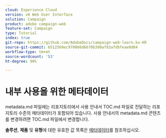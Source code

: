 ```yaml
---
cloud: Experience Cloud
version: v8 Web User Interface
solution: Campaign
product: adobe campaign-web
feature-set: Campaign
type: Tutorial
index: true
git-repo: https://github.com/AdobeDocs/campaign-web-learn.ko-KR
source-git-commit: 6512569ec970066d6670b390af83afdbfeae0d84
workflow-type: tm+mt
source-wordcount: '53'
ht-degree: 98%

---
```



# 내부 사용을 위한 메타데이터

metadata.md 파일에는 리포지토리에서 사용 안내서 TOC.md 파일로 전달하는 리포지토리 수준의 메타데이터가 포함되어 있습니다. 사용 안내서의 metadata.md 콘텐츠를 변경하려면 TOC.md 파일에서 변경합니다.

**솔루션**, **제품** 및 **유형**&#x200B;에 대한 유효한 값 목록은 [메타데이터](https://experienceleague.adobe.com/docs/authoring-guide-exl/using/editing/user-guide-setup/metadata.html?lang=ko)를 참조하십시오.
